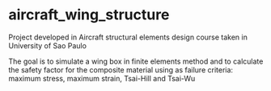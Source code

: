 # aircraft_wing_structure

Project developed in Aircraft structural elements
design course taken in University of Sao Paulo

The goal is to simulate a wing box in finite elements method 
and to calculate the safety factor for the composite material
using as failure criteria: maximum stress, maximum strain, Tsai-Hill
and Tsai-Wu

